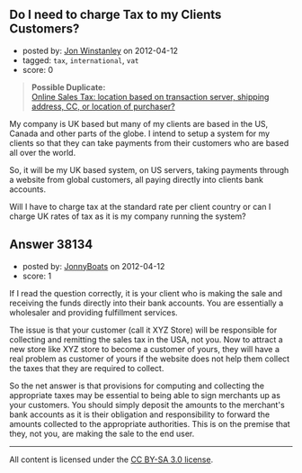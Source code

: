 ## Do I need to charge Tax to my Clients Customers?

- posted by: [Jon Winstanley](https://stackexchange.com/users/-1/17464-jon-winstanley) on 2012-04-12
- tagged: `tax`, `international`, `vat`
- score: 0

> **Possible Duplicate:**  
> [Online Sales Tax: location based on transaction server, shipping address, CC, or location of purchaser?](http://answers.onstartups.com/questions/1789/online-sales-tax-location-based-on-transaction-server-shipping-address-cc-or)  

<!-- End of automatically inserted text -->

My company is UK based but many of my clients are based in the US, Canada and other parts of the globe. I intend to setup a system for my clients so that they can take payments from their customers who are based all over the world.

So, it will be my UK based system, on US servers, taking payments through a website from global customers, all paying directly into clients bank accounts.

Will I have to charge tax at the standard rate per client country or can I charge UK rates of tax as it is my company running the system?




## Answer 38134

- posted by: [JonnyBoats](https://stackexchange.com/users/-1/3100-jonnyboats) on 2012-04-12
- score: 1

If I read the question correctly, it is your client who is making the sale and receiving the funds directly into their bank accounts. You are essentially a wholesaler and providing fulfillment services.

The issue is that your customer (call it XYZ Store) will be responsible for collecting and remitting the sales tax in the USA, not you. Now to attract a new store like XYZ store to become a customer of yours, they will have a real problem as customer of yours if the website does not help them collect the taxes that they are required to collect.

So the net answer is that provisions for computing and collecting the appropriate taxes may be essential to being able to sign merchants up as your customers. You should simply deposit the amounts to the merchant's bank accounts as it is their obligation and responsibility to forward the amounts collected to the appropriate authorities. This is on the premise that they, not you, are making the sale to the end user. 



---

All content is licensed under the [CC BY-SA 3.0 license](https://creativecommons.org/licenses/by-sa/3.0/).
